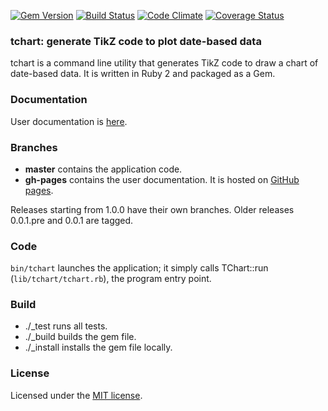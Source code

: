 [![Gem Version](https://badge.fury.io/rb/tchart.png)](http://badge.fury.io/rb/tchart)
[![Build Status](https://travis-ci.org/milewgit/tchart.png?branch=master)](https://travis-ci.org/milewgit/tchart)
[![Code Climate](https://codeclimate.com/github/milewgit/tchart.png)](https://codeclimate.com/github/milewgit/tchart)
[![Coverage Status](https://coveralls.io/repos/milewgit/tchart/badge.png?branch=master)](https://coveralls.io/r/milewgit/tchart?branch=master)



### tchart: generate TikZ code to plot date-based data

tchart is a command line utility that generates TikZ code to draw a chart of date-based data.  It is written in 
Ruby 2 and packaged as a Gem.



### Documentation

User documentation is [here](http://milewgit.github.io/tchart/).



### Branches

- **master** contains the application code.
- **gh-pages** contains the user documentation.  It is hosted on [GitHub pages](http://pages.github.com).

Releases starting from 1.0.0 have their own branches.  Older releases 0.0.1.pre and 0.0.1 are tagged.



### Code

`bin/tchart` launches the application; it simply calls TChart::run (`lib/tchart/tchart.rb`), the program entry point.



### Build

- ./_test runs all tests.
- ./_build builds the gem file.
- ./_install installs the gem file locally.



### License

Licensed under the [MIT license](LICENSE.txt).
